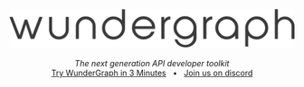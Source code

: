 <div align="center"> <a href="https://wundergraph.com/">
    <img src="profile/intro.png" alt="Tauri" />
  </a>
</div>
<br/>
<div align="center">
<i>The next generation API developer toolkit</i>
<br/>
<a href="https://wundergraph.com/docs/guides/getting_started/quickstart">Try WunderGraph in 3 Minutes</a>
<span>&nbsp;&nbsp;•&nbsp;&nbsp;</span>
<a href="https://discord.gg/Jjmc8TC">Join us on discord</a>
</div>